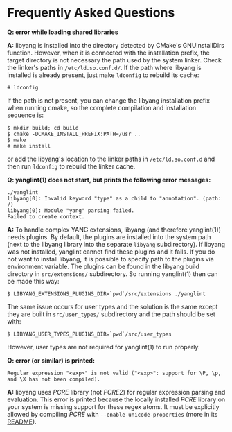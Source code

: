 # Frequently Asked Questions

__Q: error while loading shared libraries__

__A:__ libyang is installed into the directory detected by CMake's GNUInstallDirs
   function. However, when it is connected with the installation prefix, the
   target directory is not necessary the path used by the system linker. Check
   the linker's paths in `/etc/ld.so.conf.d/`. If the path where libyang is
   installed is already present, just make `ldconfig` to rebuild its cache:
```
# ldconfig
```
   If the path is not present, you can change the libyang installation prefix
   when running cmake, so the complete compilation and installation sequence is:
```
$ mkdir build; cd build
$ cmake -DCMAKE_INSTALL_PREFIX:PATH=/usr ..
$ make
# make install
```
   or add the libyang's location to the linker paths in `/etc/ld.so.conf.d` and
   then run `ldconfig` to rebuild the linker cache.

__Q: yanglint(1) does not start, but prints the following error messages:__
```
./yanglint
libyang[0]: Invalid keyword "type" as a child to "annotation". (path: /)
libyang[0]: Module "yang" parsing failed.
Failed to create context.
```

__A:__ To handle complex YANG extensions, libyang (and therefore yanglint(1))
   needs plugins. By default, the plugins are installed into the system path
   (next to the libyang library into the separate `libyang` subdirectory). If
   libyang was not installed, yanglint cannot find these plugins and it fails.
   If you do not want to install libyang, it is possible to specify path to the
   plugins via environment variable. The plugins can be found in the libyang
   build directory in `src/extensions/` subdirectory. So running yanglint(1)
   then can be made this way:
```
$ LIBYANG_EXTENSIONS_PLUGINS_DIR=`pwd`/src/extensions ./yanglint
```
   The same issue occurs for user types and the solution is the same except they
   are built in `src/user_types/` subdirectory and the path should be set with:
```
$ LIBYANG_USER_TYPES_PLUGINS_DIR=`pwd`/src/user_types
```
   However, user types are not required for yanglint(1) to run properly.

__Q: error (or similar) is printed:__
```
Regular expression "<exp>" is not valid ("<exp>": support for \P, \p, and \X has not been compiled).
```

__A:__ libyang uses *PCRE* library (not *PCRE2*) for regular expression parsing
   and evaluation. This error is printed because the locally installed *PCRE*
   library on your system is missing support for these regex atoms. It must
   be explicitly allowed by compiling *PCRE* with `--enable-unicode-properties`
   (more in its [README](https://www.pcre.org/original/readme.txt)).
